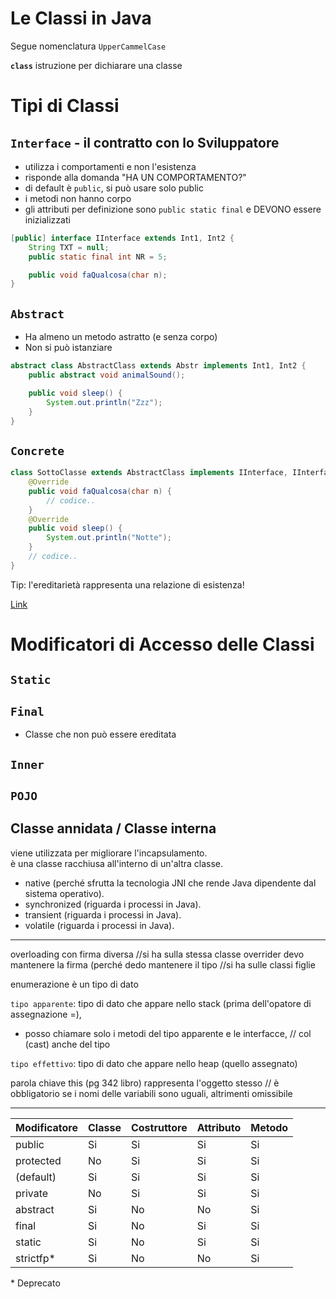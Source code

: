# Le Classi in Java

Segue nomenclatura `UpperCammelCase`

**`class`** istruzione per dichiarare una classe

# Tipi di Classi

## `Interface` - il contratto con lo Sviluppatore
- utilizza i comportamenti e non l'esistenza
- risponde alla domanda "HA UN COMPORTAMENTO?"
- di default è `public`, si può usare solo public
- i metodi non hanno corpo
- gli attributi per definizione sono `public static final` e DEVONO essere inizializzati
```java
[public] interface IInterface extends Int1, Int2 {
    String TXT = null;
    public static final int NR = 5;

    public void faQualcosa(char n);
}
```

## `Abstract`
- Ha almeno un metodo astratto (e senza corpo)
- Non si può istanziare
```java
abstract class AbstractClass extends Abstr implements Int1, Int2 {
    public abstract void animalSound();

    public void sleep() {
        System.out.println("Zzz");
    }
}
```

## `Concrete`
```java
class SottoClasse extends AbstractClass implements IInterface, IInterface2 {
    @Override
    public void faQualcosa(char n) {
        // codice.. 
    }
    @Override
    public void sleep() {
        System.out.println("Notte");
    }
    // codice.. 
}
```
Tip: l'ereditarietà rappresenta una relazione di esistenza!

[Link](https://ita.myservername.com/types-classes-java#Class_Types_In_Java_8211_Introduction)

# Modificatori di Accesso delle Classi
## `Static`
## `Final`
- Classe che non può essere ereditata 
## `Inner`
## `POJO`
## Classe annidata / Classe interna
viene utilizzata per migliorare l'incapsulamento.  
è una classe racchiusa all'interno di un'altra classe.
- native (perché sfrutta la tecnologia JNI che rende Java dipendente dal sistema operativo).
- synchronized (riguarda i processi in Java).
- transient (riguarda i processi in Java).
- volatile (riguarda i processi in Java).
---

overloading con firma diversa       //si ha sulla stessa classe
overrider devo mantenere la firma (perché dedo mantenere il tipo //si ha sulle classi figlie

enumerazione è un tipo di dato

`tipo apparente`: tipo di dato che appare nello stack (prima dell'opatore di assegnazione =),
- posso chiamare solo i metodi del tipo apparente e le interfacce, // col (cast) anche del tipo  

`tipo effettivo`: tipo di dato che appare nello heap (quello assegnato)

parola chiave this (pg 342 libro) rappresenta l'oggetto stesso // è obbligatorio se i nomi delle variabili sono uguali, altrimenti omissibile

---
Modificatore | Classe | Costruttore | Attributo | Metodo
--|--|--|--|--
public | Si | Si | Si | Si
protected | No | Si | Si | Si
(default) | Si | Si | Si | Si
private | No | Si | Si | Si
abstract | Si | No | No | Si
final | Si | No | Si | Si
static | Si | No | Si | Si
strictfp* | Si | No | No | Si
\* Deprecato